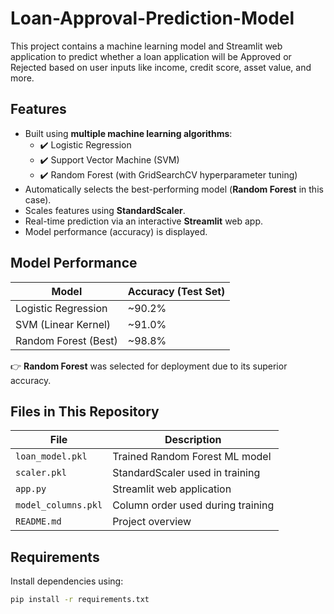 # Loan-Approval-Prediction-Model
This project contains a machine learning model and Streamlit web application to predict whether a loan application will be Approved or Rejected  based on user inputs like income, credit score, asset value, and more.

##  Features

- Built using **multiple machine learning algorithms**:
  - ✔️ Logistic Regression
  - ✔️ Support Vector Machine (SVM)
  - ✔️ Random Forest (with GridSearchCV hyperparameter tuning)
- Automatically selects the best-performing model (**Random Forest** in this case).
- Scales features using **StandardScaler**.
- Real-time prediction via an interactive **Streamlit** web app.
- Model performance (accuracy) is displayed.

##  Model Performance

| Model                | Accuracy (Test Set) |
|----------------------|---------------------|
| Logistic Regression  | ~90.2%              |
| SVM (Linear Kernel)  | ~91.0%              |
| Random Forest (Best) | ~98.8%              |

👉 **Random Forest** was selected for deployment due to its superior accuracy.


##  Files in This Repository

| File                | Description                            |
|---------------------|----------------------------------------|
| `loan_model.pkl`    | Trained Random Forest ML model         |
| `scaler.pkl`        | StandardScaler used in training        |
| `app.py`            | Streamlit web application              |
| `model_columns.pkl` | Column order used during training      |
| `README.md`         | Project overview                       |


##  Requirements
Install dependencies using:
```bash
pip install -r requirements.txt
